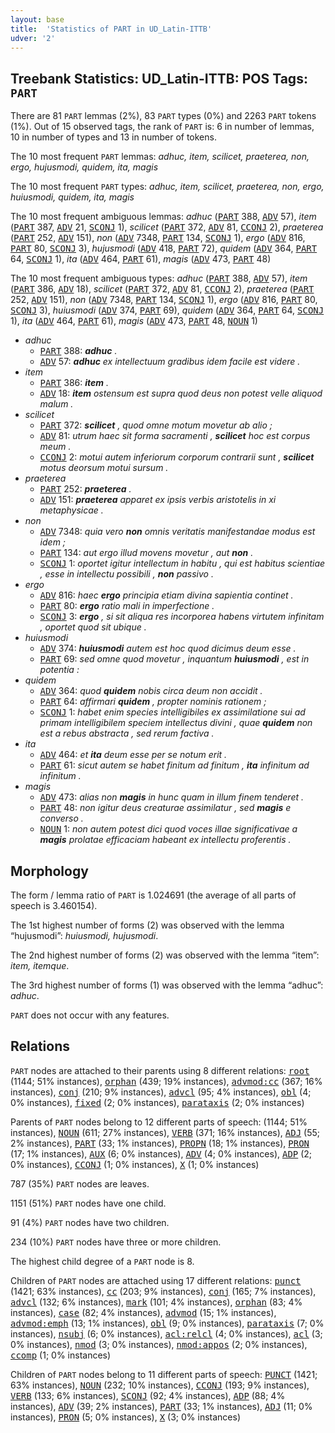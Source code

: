 ```yaml
---
layout: base
title:  'Statistics of PART in UD_Latin-ITTB'
udver: '2'
---
```


## Treebank Statistics: UD_Latin-ITTB: POS Tags: `PART`

There are 81 `PART` lemmas (2%), 83 `PART` types (0%) and 2263 `PART` tokens (1%).
Out of 15 observed tags, the rank of `PART` is: 6 in number of lemmas, 10 in number of types and 13 in number of tokens.

The 10 most frequent `PART` lemmas: <em>adhuc, item, scilicet, praeterea, non, ergo, hujusmodi, quidem, ita, magis</em>

The 10 most frequent `PART` types:  <em>adhuc, item, scilicet, praeterea, non, ergo, huiusmodi, quidem, ita, magis</em>

The 10 most frequent ambiguous lemmas: <em>adhuc</em> (<tt><a href="la_ittb-pos-PART.html">PART</a></tt> 388, <tt><a href="la_ittb-pos-ADV.html">ADV</a></tt> 57), <em>item</em> (<tt><a href="la_ittb-pos-PART.html">PART</a></tt> 387, <tt><a href="la_ittb-pos-ADV.html">ADV</a></tt> 21, <tt><a href="la_ittb-pos-SCONJ.html">SCONJ</a></tt> 1), <em>scilicet</em> (<tt><a href="la_ittb-pos-PART.html">PART</a></tt> 372, <tt><a href="la_ittb-pos-ADV.html">ADV</a></tt> 81, <tt><a href="la_ittb-pos-CCONJ.html">CCONJ</a></tt> 2), <em>praeterea</em> (<tt><a href="la_ittb-pos-PART.html">PART</a></tt> 252, <tt><a href="la_ittb-pos-ADV.html">ADV</a></tt> 151), <em>non</em> (<tt><a href="la_ittb-pos-ADV.html">ADV</a></tt> 7348, <tt><a href="la_ittb-pos-PART.html">PART</a></tt> 134, <tt><a href="la_ittb-pos-SCONJ.html">SCONJ</a></tt> 1), <em>ergo</em> (<tt><a href="la_ittb-pos-ADV.html">ADV</a></tt> 816, <tt><a href="la_ittb-pos-PART.html">PART</a></tt> 80, <tt><a href="la_ittb-pos-SCONJ.html">SCONJ</a></tt> 3), <em>hujusmodi</em> (<tt><a href="la_ittb-pos-ADV.html">ADV</a></tt> 418, <tt><a href="la_ittb-pos-PART.html">PART</a></tt> 72), <em>quidem</em> (<tt><a href="la_ittb-pos-ADV.html">ADV</a></tt> 364, <tt><a href="la_ittb-pos-PART.html">PART</a></tt> 64, <tt><a href="la_ittb-pos-SCONJ.html">SCONJ</a></tt> 1), <em>ita</em> (<tt><a href="la_ittb-pos-ADV.html">ADV</a></tt> 464, <tt><a href="la_ittb-pos-PART.html">PART</a></tt> 61), <em>magis</em> (<tt><a href="la_ittb-pos-ADV.html">ADV</a></tt> 473, <tt><a href="la_ittb-pos-PART.html">PART</a></tt> 48)

The 10 most frequent ambiguous types:  <em>adhuc</em> (<tt><a href="la_ittb-pos-PART.html">PART</a></tt> 388, <tt><a href="la_ittb-pos-ADV.html">ADV</a></tt> 57), <em>item</em> (<tt><a href="la_ittb-pos-PART.html">PART</a></tt> 386, <tt><a href="la_ittb-pos-ADV.html">ADV</a></tt> 18), <em>scilicet</em> (<tt><a href="la_ittb-pos-PART.html">PART</a></tt> 372, <tt><a href="la_ittb-pos-ADV.html">ADV</a></tt> 81, <tt><a href="la_ittb-pos-CCONJ.html">CCONJ</a></tt> 2), <em>praeterea</em> (<tt><a href="la_ittb-pos-PART.html">PART</a></tt> 252, <tt><a href="la_ittb-pos-ADV.html">ADV</a></tt> 151), <em>non</em> (<tt><a href="la_ittb-pos-ADV.html">ADV</a></tt> 7348, <tt><a href="la_ittb-pos-PART.html">PART</a></tt> 134, <tt><a href="la_ittb-pos-SCONJ.html">SCONJ</a></tt> 1), <em>ergo</em> (<tt><a href="la_ittb-pos-ADV.html">ADV</a></tt> 816, <tt><a href="la_ittb-pos-PART.html">PART</a></tt> 80, <tt><a href="la_ittb-pos-SCONJ.html">SCONJ</a></tt> 3), <em>huiusmodi</em> (<tt><a href="la_ittb-pos-ADV.html">ADV</a></tt> 374, <tt><a href="la_ittb-pos-PART.html">PART</a></tt> 69), <em>quidem</em> (<tt><a href="la_ittb-pos-ADV.html">ADV</a></tt> 364, <tt><a href="la_ittb-pos-PART.html">PART</a></tt> 64, <tt><a href="la_ittb-pos-SCONJ.html">SCONJ</a></tt> 1), <em>ita</em> (<tt><a href="la_ittb-pos-ADV.html">ADV</a></tt> 464, <tt><a href="la_ittb-pos-PART.html">PART</a></tt> 61), <em>magis</em> (<tt><a href="la_ittb-pos-ADV.html">ADV</a></tt> 473, <tt><a href="la_ittb-pos-PART.html">PART</a></tt> 48, <tt><a href="la_ittb-pos-NOUN.html">NOUN</a></tt> 1)


* <em>adhuc</em>
  * <tt><a href="la_ittb-pos-PART.html">PART</a></tt> 388: <em><b>adhuc</b> .</em>
  * <tt><a href="la_ittb-pos-ADV.html">ADV</a></tt> 57: <em><b>adhuc</b> ex intellectuum gradibus idem facile est videre .</em>
* <em>item</em>
  * <tt><a href="la_ittb-pos-PART.html">PART</a></tt> 386: <em><b>item</b> .</em>
  * <tt><a href="la_ittb-pos-ADV.html">ADV</a></tt> 18: <em><b>item</b> ostensum est supra quod deus non potest velle aliquod malum .</em>
* <em>scilicet</em>
  * <tt><a href="la_ittb-pos-PART.html">PART</a></tt> 372: <em><b>scilicet</b> , quod omne motum movetur ab alio ;</em>
  * <tt><a href="la_ittb-pos-ADV.html">ADV</a></tt> 81: <em>utrum haec sit forma sacramenti , <b>scilicet</b> hoc est corpus meum .</em>
  * <tt><a href="la_ittb-pos-CCONJ.html">CCONJ</a></tt> 2: <em>motui autem inferiorum corporum contrarii sunt , <b>scilicet</b> motus deorsum motui sursum .</em>
* <em>praeterea</em>
  * <tt><a href="la_ittb-pos-PART.html">PART</a></tt> 252: <em><b>praeterea</b> .</em>
  * <tt><a href="la_ittb-pos-ADV.html">ADV</a></tt> 151: <em><b>praeterea</b> apparet ex ipsis verbis aristotelis in xi metaphysicae .</em>
* <em>non</em>
  * <tt><a href="la_ittb-pos-ADV.html">ADV</a></tt> 7348: <em>quia vero <b>non</b> omnis veritatis manifestandae modus est idem ;</em>
  * <tt><a href="la_ittb-pos-PART.html">PART</a></tt> 134: <em>aut ergo illud movens movetur , aut <b>non</b> .</em>
  * <tt><a href="la_ittb-pos-SCONJ.html">SCONJ</a></tt> 1: <em>oportet igitur intellectum in habitu , qui est habitus scientiae , esse in intellectu possibili , <b>non</b> passivo .</em>
* <em>ergo</em>
  * <tt><a href="la_ittb-pos-ADV.html">ADV</a></tt> 816: <em>haec <b>ergo</b> principia etiam divina sapientia continet .</em>
  * <tt><a href="la_ittb-pos-PART.html">PART</a></tt> 80: <em><b>ergo</b> ratio mali in imperfectione .</em>
  * <tt><a href="la_ittb-pos-SCONJ.html">SCONJ</a></tt> 3: <em><b>ergo</b> , si sit aliqua res incorporea habens virtutem infinitam , oportet quod sit ubique .</em>
* <em>huiusmodi</em>
  * <tt><a href="la_ittb-pos-ADV.html">ADV</a></tt> 374: <em><b>huiusmodi</b> autem est hoc quod dicimus deum esse .</em>
  * <tt><a href="la_ittb-pos-PART.html">PART</a></tt> 69: <em>sed omne quod movetur , inquantum <b>huiusmodi</b> , est in potentia :</em>
* <em>quidem</em>
  * <tt><a href="la_ittb-pos-ADV.html">ADV</a></tt> 364: <em>quod <b>quidem</b> nobis circa deum non accidit .</em>
  * <tt><a href="la_ittb-pos-PART.html">PART</a></tt> 64: <em>affirmari <b>quidem</b> , propter nominis rationem ;</em>
  * <tt><a href="la_ittb-pos-SCONJ.html">SCONJ</a></tt> 1: <em>habet enim species intelligibiles ex assimilatione sui ad primam intelligibilem speciem intellectus divini , quae <b>quidem</b> non est a rebus abstracta , sed rerum factiva .</em>
* <em>ita</em>
  * <tt><a href="la_ittb-pos-ADV.html">ADV</a></tt> 464: <em>et <b>ita</b> deum esse per se notum erit .</em>
  * <tt><a href="la_ittb-pos-PART.html">PART</a></tt> 61: <em>sicut autem se habet finitum ad finitum , <b>ita</b> infinitum ad infinitum .</em>
* <em>magis</em>
  * <tt><a href="la_ittb-pos-ADV.html">ADV</a></tt> 473: <em>alias non <b>magis</b> in hunc quam in illum finem tenderet .</em>
  * <tt><a href="la_ittb-pos-PART.html">PART</a></tt> 48: <em>non igitur deus creaturae assimilatur , sed <b>magis</b> e converso .</em>
  * <tt><a href="la_ittb-pos-NOUN.html">NOUN</a></tt> 1: <em>non autem potest dici quod voces illae significativae a <b>magis</b> prolatae efficaciam habeant ex intellectu proferentis .</em>

## Morphology

The form / lemma ratio of `PART` is 1.024691 (the average of all parts of speech is 3.460154).

The 1st highest number of forms (2) was observed with the lemma “hujusmodi”: <em>huiusmodi, hujusmodi</em>.

The 2nd highest number of forms (2) was observed with the lemma “item”: <em>item, itemque</em>.

The 3rd highest number of forms (1) was observed with the lemma “adhuc”: <em>adhuc</em>.

`PART` does not occur with any features.


## Relations

`PART` nodes are attached to their parents using 8 different relations: <tt><a href="la_ittb-dep-root.html">root</a></tt> (1144; 51% instances), <tt><a href="la_ittb-dep-orphan.html">orphan</a></tt> (439; 19% instances), <tt><a href="la_ittb-dep-advmod-cc.html">advmod:cc</a></tt> (367; 16% instances), <tt><a href="la_ittb-dep-conj.html">conj</a></tt> (210; 9% instances), <tt><a href="la_ittb-dep-advcl.html">advcl</a></tt> (95; 4% instances), <tt><a href="la_ittb-dep-obl.html">obl</a></tt> (4; 0% instances), <tt><a href="la_ittb-dep-fixed.html">fixed</a></tt> (2; 0% instances), <tt><a href="la_ittb-dep-parataxis.html">parataxis</a></tt> (2; 0% instances)

Parents of `PART` nodes belong to 12 different parts of speech:  (1144; 51% instances), <tt><a href="la_ittb-pos-NOUN.html">NOUN</a></tt> (611; 27% instances), <tt><a href="la_ittb-pos-VERB.html">VERB</a></tt> (371; 16% instances), <tt><a href="la_ittb-pos-ADJ.html">ADJ</a></tt> (55; 2% instances), <tt><a href="la_ittb-pos-PART.html">PART</a></tt> (33; 1% instances), <tt><a href="la_ittb-pos-PROPN.html">PROPN</a></tt> (18; 1% instances), <tt><a href="la_ittb-pos-PRON.html">PRON</a></tt> (17; 1% instances), <tt><a href="la_ittb-pos-AUX.html">AUX</a></tt> (6; 0% instances), <tt><a href="la_ittb-pos-ADV.html">ADV</a></tt> (4; 0% instances), <tt><a href="la_ittb-pos-ADP.html">ADP</a></tt> (2; 0% instances), <tt><a href="la_ittb-pos-CCONJ.html">CCONJ</a></tt> (1; 0% instances), <tt><a href="la_ittb-pos-X.html">X</a></tt> (1; 0% instances)

787 (35%) `PART` nodes are leaves.

1151 (51%) `PART` nodes have one child.

91 (4%) `PART` nodes have two children.

234 (10%) `PART` nodes have three or more children.

The highest child degree of a `PART` node is 8.

Children of `PART` nodes are attached using 17 different relations: <tt><a href="la_ittb-dep-punct.html">punct</a></tt> (1421; 63% instances), <tt><a href="la_ittb-dep-cc.html">cc</a></tt> (203; 9% instances), <tt><a href="la_ittb-dep-conj.html">conj</a></tt> (165; 7% instances), <tt><a href="la_ittb-dep-advcl.html">advcl</a></tt> (132; 6% instances), <tt><a href="la_ittb-dep-mark.html">mark</a></tt> (101; 4% instances), <tt><a href="la_ittb-dep-orphan.html">orphan</a></tt> (83; 4% instances), <tt><a href="la_ittb-dep-case.html">case</a></tt> (82; 4% instances), <tt><a href="la_ittb-dep-advmod.html">advmod</a></tt> (15; 1% instances), <tt><a href="la_ittb-dep-advmod-emph.html">advmod:emph</a></tt> (13; 1% instances), <tt><a href="la_ittb-dep-obl.html">obl</a></tt> (9; 0% instances), <tt><a href="la_ittb-dep-parataxis.html">parataxis</a></tt> (7; 0% instances), <tt><a href="la_ittb-dep-nsubj.html">nsubj</a></tt> (6; 0% instances), <tt><a href="la_ittb-dep-acl-relcl.html">acl:relcl</a></tt> (4; 0% instances), <tt><a href="la_ittb-dep-acl.html">acl</a></tt> (3; 0% instances), <tt><a href="la_ittb-dep-nmod.html">nmod</a></tt> (3; 0% instances), <tt><a href="la_ittb-dep-nmod-appos.html">nmod:appos</a></tt> (2; 0% instances), <tt><a href="la_ittb-dep-ccomp.html">ccomp</a></tt> (1; 0% instances)

Children of `PART` nodes belong to 11 different parts of speech: <tt><a href="la_ittb-pos-PUNCT.html">PUNCT</a></tt> (1421; 63% instances), <tt><a href="la_ittb-pos-NOUN.html">NOUN</a></tt> (232; 10% instances), <tt><a href="la_ittb-pos-CCONJ.html">CCONJ</a></tt> (193; 9% instances), <tt><a href="la_ittb-pos-VERB.html">VERB</a></tt> (133; 6% instances), <tt><a href="la_ittb-pos-SCONJ.html">SCONJ</a></tt> (92; 4% instances), <tt><a href="la_ittb-pos-ADP.html">ADP</a></tt> (88; 4% instances), <tt><a href="la_ittb-pos-ADV.html">ADV</a></tt> (39; 2% instances), <tt><a href="la_ittb-pos-PART.html">PART</a></tt> (33; 1% instances), <tt><a href="la_ittb-pos-ADJ.html">ADJ</a></tt> (11; 0% instances), <tt><a href="la_ittb-pos-PRON.html">PRON</a></tt> (5; 0% instances), <tt><a href="la_ittb-pos-X.html">X</a></tt> (3; 0% instances)

